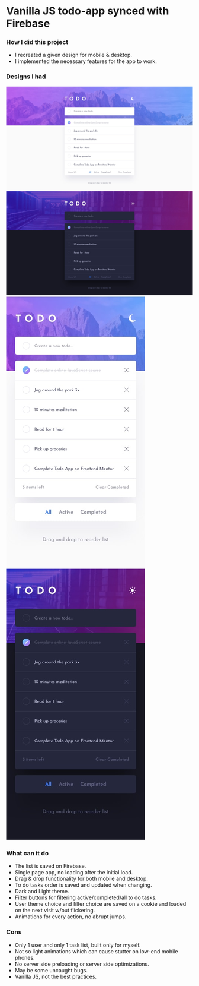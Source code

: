 # Vanilla JS todo-app synced with Firebase
 
### How I did this project
* I recreated a given design for mobile & desktop.
* I implemented the necessary features for the app to work.

### Designs I had
![alt text](https://raw.githubusercontent.com/Dan-Lucian/todo-app/main/design/desktop-design-light.jpg "Desktop light theme")
![alt text](https://raw.githubusercontent.com/Dan-Lucian/todo-app/main/design/desktop-design-dark.jpg "Desktop dark theme")
![alt text](https://raw.githubusercontent.com/Dan-Lucian/todo-app/main/design/mobile-design-light.jpg "Mobile light theme")
![alt text](https://raw.githubusercontent.com/Dan-Lucian/todo-app/main/design/mobile-design-dark.jpg "Mobile dark theme")
 
### What can it do
* The list is saved on Firebase.
* Single page app, no loading after the initial load.
* Drag & drop functionality for both mobile and desktop.
* To do tasks order is saved and updated when changing.
* Dark and Light theme.
* Filter buttons for filtering active/completed/all to do tasks.
* User theme choice and filter choice are saved on a cookie and loaded on the next visit w/out flickering.
* Animations for every action, no abrupt jumps.

### Cons
* Only 1 user and only 1 task list, built only for myself.
* Not so light animations which can cause stutter on low-end mobile phones.
* No server side preloading or server side optimizations.
* May be some uncaught bugs.
* Vanilla JS, not the best practices.
